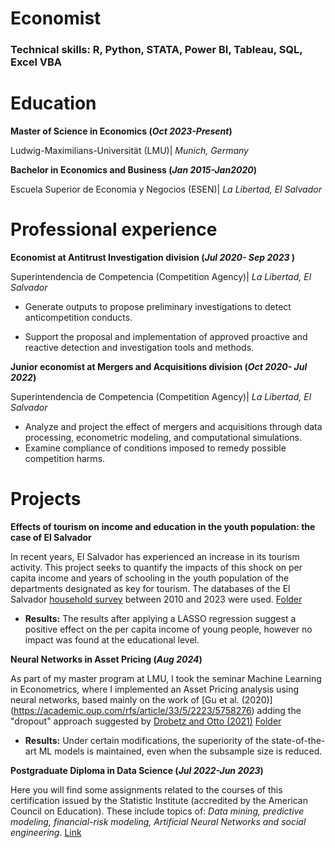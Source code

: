 # Economist

### Technical skills: R, Python, STATA, Power BI, Tableau, SQL, Excel VBA

# Education
**Master of Science in Economics (_Oct 2023-Present_)**

Ludwig-Maximilians-Universität (LMU)| *Munich, Germany*

**Bachelor in Economics and Business (_Jan 2015-Jan2020_)**

Escuela Superior de Economia y Negocios (ESEN)| *La Libertad, El Salvador*

# Professional experience
**Economist at Antitrust Investigation division (_Jul 2020- Sep 2023_ )**

Superintendencia de Competencia (Competition Agency)| *La Libertad, El Salvador*

- Generate outputs to propose preliminary investigations to detect anticompetition conducts.

- Support the proposal and implementation of approved proactive and reactive detection and investigation tools and methods.

**Junior economist at Mergers and Acquisitions division (*Oct 2020- Jul 2022*)**

Superintendencia de Competencia (Competition Agency)| *La Libertad, El Salvador*

- Analyze and project the effect of mergers and acquisitions through data processing, econometric modeling, and computational simulations.
- Examine compliance of conditions imposed to remedy possible competition harms.

# Projects

**Effects of tourism on income and education in the youth population: the case of El Salvador**

In recent years, El Salvador has experienced an increase in its tourism activity. This project seeks to quantify the impacts of this shock on per capita income and years of schooling in the youth population of the departments designated as key for tourism. The databases of the El Salvador [household survey](https://onec.bcr.gob.sv/metadatos/index.php/catalog#_r=&collection=&country=&dtype=7&from=2007&page=1&ps=&sid=&sk=&sort_by=title&sort_order=&to=2020&topic=&view=s&vk=) between 2010 and 2023 were used. [Folder](/codes/Tourism-Education)

- **Results:** The results after applying a LASSO regression suggest a positive effect on the per capita income of young people, however no impact was found at the educational level.

**Neural Networks in Asset Pricing (*Aug 2024*)**

As part of my master program at LMU, I took the seminar Machine Learning in Econometrics, where I implemented an Asset Pricing analysis using neural networks, based mainly on the work of [Gu et al. (2020)] (https://academic.oup.com/rfs/article/33/5/2223/5758276) adding the "dropout" approach suggested by [Drobetz and Otto (2021)](https://papers.ssrn.com/sol3/papers.cfm?abstract_id=3640631) [Folder](/codes/NN-Pricing)

- **Results:** Under certain modifications, the superiority of the state-of-the-art ML models is maintained, even when the subsample size is reduced. 

**Postgraduate Diploma in Data Science (*Jul 2022-Jun 2023*)**

Here you will find some assignments related to the courses of this certification issued by the Statistic Institute (accredited by the American Council on Education). These include topics of: *Data mining, predictive modeling, financial-risk modeling, Artificial Neural Networks and social engineering*. [Link](/codes/predictive-analytics)
